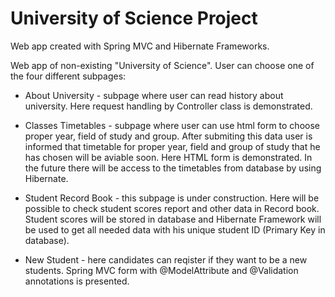 # University of Science Project

Web app created with Spring MVC and Hibernate Frameworks.

Web app of non-existing "University of Science". User can choose one of the four different subpages:

- About University - subpage where user can read history about university. Here request handling by Controller class is demonstrated.

- Classes Timetables - subpage where user can use html form to choose proper year, field of study and group. After submiting this data user is informed that timetable for proper year, field and group of study that he has chosen will be aviable soon. Here HTML form is demonstrated. In the future there will be access to the timetables from database by using Hibernate.

- Student Record Book - this subpage is under construction. Here will be possible to check student scores report and other data in Record book. Student scores will be stored in database and Hibernate Framework will be used to get all needed data with his unique student ID (Primary Key in database).

- New Student - here candidates can reqister if they want to be a new students. Spring MVC form with @ModelAttribute and @Validation annotations is presented.



